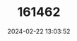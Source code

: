 ---
title: "161462"
category: "Bathyraja diplotaenia"
draft: false
date: 2024-02-22 13:03:52
languages:
  Japanese: ["Ribbon-kasube"]
  Russian: ["Двухполосый скат"]
  English: ["Duskypink Skate"]
---